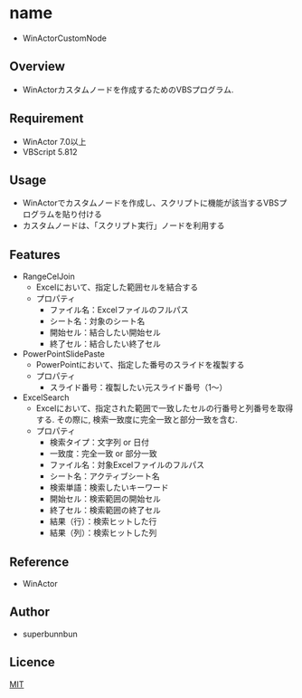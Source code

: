 # name
- WinActorCustomNode

## Overview
- WinActorカスタムノードを作成するためのVBSプログラム.

## Requirement
- WinActor 7.0以上
- VBScript 5.812

## Usage
- WinActorでカスタムノードを作成し、スクリプトに機能が該当するVBSプログラムを貼り付ける
- カスタムノードは、「スクリプト実行」ノードを利用する

## Features
- RangeCelJoin
    - Excelにおいて、指定した範囲セルを結合する
    - プロパティ
        - ファイル名：Excelファイルのフルパス
        - シート名：対象のシート名
        - 開始セル：結合したい開始セル
        - 終了セル：結合したい終了セル
- PowerPointSlidePaste
    - PowerPointにおいて、指定した番号のスライドを複製する
    - プロパティ
        - スライド番号：複製したい元スライド番号（1～）
- ExcelSearch
    - Excelにおいて、指定された範囲で一致したセルの行番号と列番号を取得する. その際に, 検索一致度に完全一致と部分一致を含む.
    - プロパティ
        - 検索タイプ：文字列 or 日付
        - 一致度：完全一致 or 部分一致
        - ファイル名：対象Excelファイルのフルパス
        - シート名：アクティブシート名
        - 検索単語：検索したいキーワード
        - 開始セル：検索範囲の開始セル
        - 終了セル：検索範囲の終了セル
        - 結果（行）：検索ヒットした行
        - 結果（列）：検索ヒットした列

## Reference
- WinActor

## Author
- superbunnbun

## Licence
[MIT](https://github.com/superbunnbun/DebugNodeVbs/blob/main/LICENSE)